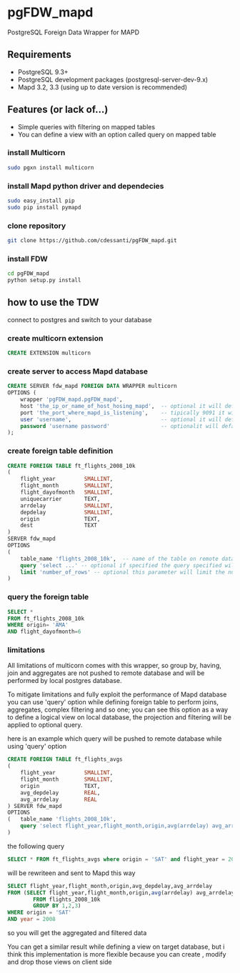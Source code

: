 # pgFDW_mapd
PostgreSQL Foreign Data Wrapper for MAPD

## Requirements
* PostgreSQL 9.3+
* PostgreSQL development packages (postgresql-server-dev-9.x)
* Mapd 3.2, 3.3 (using up to date version is recommended)
    
## Features (or lack of...)
* Simple queries with filtering on mapped tables
* You can define a view with an option called query on mapped table
    
### install Multicorn
```bash
sudo pgxn install multicorn
```
### install Mapd python driver and dependecies
```bash
sudo easy_install pip
sudo pip install pymapd
```
### clone repository
```bash
git clone https://github.com/cdessanti/pgFDW_mapd.git
```
### install FDW
```bash
cd pgFDW_mapd
python setup.py install
```

## how to use the TDW

connect to postgres and switch to your database

### create multicorn extension
```sql
CREATE EXTENSION multicorn
```

### create server to access Mapd database
```sql
CREATE SERVER fdw_mapd FOREIGN DATA WRAPPER multicorn
OPTIONS (
    wrapper 'pgFDW_mapd.pgFDW_mapd',
    host 'the_ip_or_name_of_host_hosing_mapd',  -- optional it will default to localhost (127.0.0.1)
    port 'the_port_where_mapd_is_listening',    -- tipically 9091 it will default to 9091
    user 'username',                            -- optional it will default to 'mapd'
    password 'username password'                -- optionalit will default to 'HyperInteractive'
);
```

### create foreign table definition
```sql
CREATE FOREIGN TABLE ft_flights_2008_10k
(
    flight_year         SMALLINT,
    flight_month        SMALLINT,
    flight_dayofmonth   SMALLINT,
    uniquecarrier       TEXT,
    arrdelay            SMALLINT,
    depdelay            SMALLINT,
    origin              TEXT,
    dest                TEXT
)
SERVER fdw_mapd 
OPTIONS
(
    table_name 'flights_2008_10k',  -- name of the table on remote database required
    query 'select ...' -- optional if specified the query specified will be used as an inline view
    limit 'number_of_rows' -- optional this parameter will limit the number of rows returned by FT will default is 100000
)
```

### query the foreign table
```sql
SELECT * 
FROM ft_flights_2008_10k 
WHERE origin= 'AMA' 
AND flight_dayofmonth=6  
```

### limitations
All limitations of multicorn comes with this wrapper, so group by, having, join and aggregates are not pushed to remote database and will be performed by local postgres database.

To mitigate limitations and fully exploit the performance of Mapd database you can use 'query' option while defining foreign table to perform joins, aggregates, complex filtering and so one; you can see this option as a way to define a logical view on local database, the projection and filtering will be applied to optional query.

here is an example which query will be pushed to remote database while using 'query' option

```sql
CREATE FOREIGN TABLE ft_flights_avgs
(
    flight_year         SMALLINT,
    flight_month        SMALLINT,
    origin              TEXT,
    avg_depdelay        REAL,
    avg_arrdelay        REAL
) SERVER fdw_mapd 
OPTIONS
(   table_name 'flights_2008_10k',
    query 'select flight_year,flight_month,origin,avg(arrdelay) avg_arrdelay,avg(depdelay) avg_depdelay from flights_2008_10k group by 1,2,3' 
)
```

the following query
```sql
SELECT * FROM ft_flights_avgs where origin = 'SAT' and flight_year = 2008
```
will be rewriteen and sent to Mapd this way

```sql
SELECT flight_year,flight_month,origin,avg_depdelay,avg_arrdelay 
FROM (SELECT flight_year,flight_month,origin,avg(arrdelay) avg_arrdelay,avg(depdelay) avg_depdelay 
        FROM flights_2008_10k 
        GROUP BY 1,2,3)
WHERE origin = 'SAT'
AND year = 2008
```

so you will get the aggregated and filtered data 

You can get a similar result while defining a view on target database, but i think this implementation is more flexible because you can create , modify and drop those views on client side

